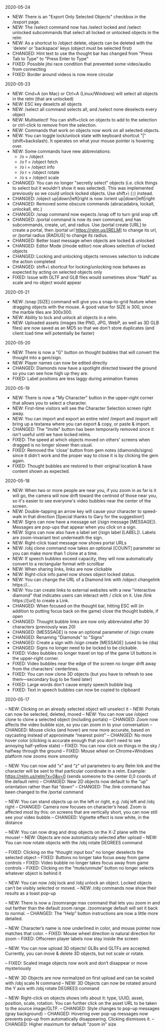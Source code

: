 
2020-05-24

- NEW: There is an "Export Only Selected Objects" checkbox in the /export page.
- NEW: The /select command now has /select locked and /select unlocked subcommands that select all locked or unlocked objects in the relm
- NEW: As a shortcut to /object delete, objects can be deleted with the 'delete' or 'backspace' keys (object must be selected first)
- CHANGED: Hint text to use the thought bar has changed from "Press Tab to Type" to "Press Enter to Type"
- FIXED: Possible jitsi race condition that prevented some video/audio from connecting
- FIXED: Border around videos is now more circular

2020-05-23

- NEW: Cmd+A (on Mac) or Ctrl+A (Linux/Windows) will select all objects in the relm (that are unlocked)
- NEW: ESC key deselcts all objects
- NEW: /select all command selects all, and /select none deselects every object
- NEW: Multiselect! You can shift+click on objects to add to the selection or ctrl-click to remove from the selection.
- NEW: Commands that work on objects now work on all selected objects.
- NEW: You can toggle lock/unlock state with keyboard shortcut "|" (shift+backslash). It operates on what your mouse pointer is hovering over.
- NEW: Some commands have new abbreviations:
  - /o = /object
  - /o f = /object fetch
  - /o i = /object info
  - /o r = /object rotate
  - /o s = /object scale
- CHANGED: You can no longer "secretly select" objects (i.e. click things to select but it wouldn't show it was selected). This was implemented previously so we could unlock locked objects. Use shift+\ (`|`) instead.
- CHANGED: /object up|down|left|right is now /orient up|down|left|right
- CHANGED: Removed some obscure commands (abracadabra, lockall, unlockall, etc.)
- CHANGED: /snap command now expects /snap off to turn grid snap off.
- CHANGED: /portal command is now its own command, and has subcommands, create, url, and radius. Use /portal create [URL] to create a portal, then /portal url https://relm.us/[RELM] to change its url, or /portal radius [RADIUS] to change its radius.
- CHANGED: Better toast message when objects are locked & unlocked
- CHANGED: Editor Mode (/mode editor) now allows selection of locked objects
- CHANGED: Locking and unlocking objects removes selection to indicate the action completed
- CHANGED: shift+\ shortcut for locking/unlocking now behaves as expected by acting on selected objects only
- FIXED: Issue with GLTF and GLB files would sometimes show "NaN" as scale and no object would appear

2020-05-21

- NEW: /snap [SIZE] command will give you a snap-to-grid feature when dragging objects with the mouse. A good value for SIZE is 300, since the marble tiles are 300x300.
- NEW: Ability to lock and unlock all objects in a relm.
- NEW: Uploaded assets (images like PNG, JPG, WebP, as well as 3D GLB files) are now saved as an MD5 so that we don't store duplicates (and client load time will potentially be faster)

2020-05-20

- NEW: There is now a "G" button on thought bubbles that will convert the thought into a gem/sign.
- NEW: Player names can now be edited directly
- CHANGED: Diamonds now have a spotlight directed toward the ground so you can see how high up they are.
- FIXED: Label positions are less laggy during animation frames

2020-05-19

- NEW: There is now a "My Character" button in the upper-right corner that allows you to select a character.
- NEW: First-time visitors will see the Character Selection screen right away.
- NEW: You can import and export an entire relm! /import and /export will bring up a textarea where you can export & copy, or paste & import.
- CHANGED: The "Invite" button has been temporarily removed since it isn't useful until we have locked relms.
- FIXED: The speed at which objects moved on others' screens when dragged is no longer slower than usual.
- FIXED: Removed the 'close' button from gem notes (diamonds/signs) since it didn't work and the proper way to close it is by clicking the gem again.
- FIXED: Thought bubbles are restored to their original location & have content shown as expected.

2020-05-18

- NEW: When two or more people are near you, if you zoom in as far is it will go, the camera will now drift toward the centroid of those near you, so it's easier to see everyone's video bubbles near the center of the screen.
- NEW: Double-tapping an arrow key will cause your character to speed-walk in that direction [Special thanks to Gary for the suggestion!]
- NEW: Signs can now have a message set (/sign message [MESSAGE]). Messages are pop-ups that appear when you click on a sign.
- NEW: Signs can now also have a label set (/sign label [LABEL]). Labels are zoom-invariant text underneath the sign.
- NEW: Right-click toast message now shows portal URLs
- NEW: /obj clone command now takes an optional [COUNT] parameter so you can make more than 1 clone at a time.
- NEW: If speech bubbles exceed capacity, they will now automatically convert to a rectangular format with scrollbar
- NEW: When sharing links, links are now clickable
- NEW: Right-click info panel now shows object locked status.
- NEW: You can change the URL of a Diamond link with /object changelink https://...
- NEW: You can create links to external websites with a new "interactive diamond" that indicates users can interact with / click on it. Use /link https://[url] to create a Link.
- CHANGED: When focused on the thought bar, hitting ESC will (in addition to putting focus back on the game) close the thought bubble, if open
- CHANGED: Thought bubble links are now only abbreviated after 30 characters (previously was 20)
- CHANGED: [MESSSAGE] is now an optional parameter of /sign create
- CHANGED: Renaming "Diamonds" to "Signs"
- CHANGED: Create a sign with /sign create [MESSAGE] (used to be /dia)
- CHANGED: Signs no longer need to be locked to be clickable.
- FIXED: Video bubbles no longer travel on top of the game UI buttons in the upper-right corner.
- FIXED: Video bubbles near the edge of the screen no longer drift away from the characters' centerlines.
- FIXED: You can now clone 3D objects (but you have to refresh to see them—secondary bug to be fixed later)
- FIXED: Large words don't cause empty speech bubble bug
- FIXED: Text in speech bubbles can now be copied to clipboard

2020-05-17

– NEW: Clicking on an already selected object will unselect it
– NEW: Portals can now be selected, deleted, moved
– NEW: You can now use /object clone to clone a selected object (including portals)
– CHANGED: Zoom now affects the video bubble size, so you can zoom in to your conversation
– CHANGED: Mouse clicks (and hover) are now more accurate, based on raycasting instead of approximate “nearest point”
– CHANGED: No more hover color (clicking is accurate enough that you don’t need to see annoying half-yellow state)
– FIXED: You can now click on things in the sky / halfway through the ground
– FIXED: Mouse wheel on Chrome+Windows platform now zooms more smoothly

– NEW: You can now add “x” and “z” url parameters to any Relm link and the character will be sent to that particular coordinate in a relm. Example: https://relm.us/relm?x=0&y=0 (sends someone to the center 0,0 coords of the default relm)
– CHANGED: New 2D objects now default to the “up” orientation rather than flat “down”
– CHANGED: The /link command has been changed to the /portal command

– NEW: You can stand objects up on the left or right, e.g. /obj left and /obj right
– CHANGED: Camera now focuses on character’s head. Zoom is affected most by this: on screens that are vertically short, you can now still see your video bubble
– CHANGED: Vignette effect is now white, in the distance

– NEW: You can now drag and drop objects on the X-Z plane with the mouse!
– NEW: Objects are now automaticaly selected after upload
– NEW: You can now rotate objects with the /obj rotate DEGREES command

– FIXED: Clicking on the “thought input box” no longer deselects the selected object
– FIXED: Buttons no longer take focus away from game controls
– FIXED: Video bubble no longer takes focus away from game controls
– FIXED: Clicking on the “mute/unmute” button no longer selects whatever object is behind it

– NEW: You can now /obj lock and /obj unlock an object. Locked objects can’t be visibly selected or moved.
– NEW: /obj commands now show their results as a toast pop-up

– NEW: There is now a /zoomrange max command that lets you zoom in and out farther than the default zoom range. /zoomrange default will set it back to normal.
– CHANGED: The “Help” button instructions are now a little more detailed.

– NEW: Character’s name is now underlined in color, and mouse pointer now matches that color.
– FIXED: Mouse wheel direction is natural direction for zoom
– FIXED: Offscreen player labels now stay inside the screen

– NEW: You can now upload 3D objects! GLBs and GLTFs are accepted. Currently, you can move & delete 3D objects, but not scale or rotate.

– FIXED: Scaled image objects now work and don’t disappear or move mysteriously

– NEW: 3D Objects are now normalized on first upload and can be scaled with /obj scale N command
– NEW: 3D Objects can now be rotated around the Y axis with /obj rotate DEGREES command

– NEW: Right-click on objects shows info about it: type, UUID, asset, position, scale, rotation. You can further click on the asset URL to be taken to the source image/GLTF.
– CHANGED: Style changes to pop-up messages (gray background)
– CHANGED: Hovering over pop-up messages now prevents pop-up from automatically disappearing. Clicking dismisses it.
– CHANGED: Higher maximum for default “zoom in” size